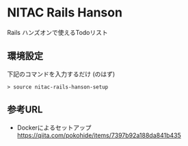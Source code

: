 # NITAC Rails Hanson
Rails ハンズオンで使えるTodoリスト

## 環境設定
下記のコマンドを入力するだけ (のはず)
```shell
> source nitac-rails-hanson-setup
```

## 参考URL
- Dockerによるセットアップ  
  https://qiita.com/pokohide/items/7397b92a188da841b435
